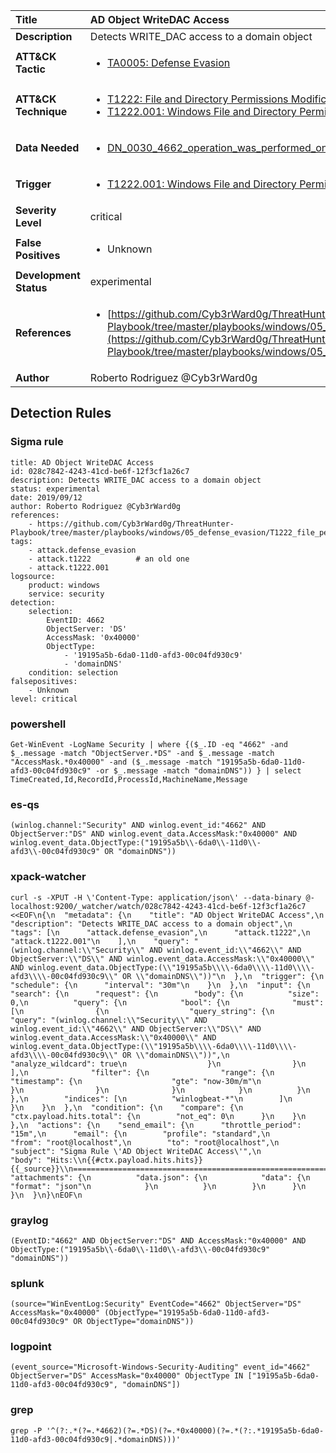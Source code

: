 | Title                    | AD Object WriteDAC Access       |
|:-------------------------|:------------------|
| **Description**          | Detects WRITE_DAC access to a domain object |
| **ATT&amp;CK Tactic**    |  <ul><li>[TA0005: Defense Evasion](https://attack.mitre.org/tactics/TA0005)</li></ul>  |
| **ATT&amp;CK Technique** | <ul><li>[T1222: File and Directory Permissions Modification](https://attack.mitre.org/techniques/T1222)</li><li>[T1222.001: Windows File and Directory Permissions Modification](https://attack.mitre.org/techniques/T1222.001)</li></ul>  |
| **Data Needed**          | <ul><li>[DN_0030_4662_operation_was_performed_on_an_object](../Data_Needed/DN_0030_4662_operation_was_performed_on_an_object.md)</li></ul>  |
| **Trigger**              | <ul><li>[T1222.001: Windows File and Directory Permissions Modification](../Triggers/T1222.001.md)</li></ul>  |
| **Severity Level**       | critical |
| **False Positives**      | <ul><li>Unknown</li></ul>  |
| **Development Status**   | experimental |
| **References**           | <ul><li>[https://github.com/Cyb3rWard0g/ThreatHunter-Playbook/tree/master/playbooks/windows/05_defense_evasion/T1222_file_permissions_modification/ad_replication_user_backdoor.md](https://github.com/Cyb3rWard0g/ThreatHunter-Playbook/tree/master/playbooks/windows/05_defense_evasion/T1222_file_permissions_modification/ad_replication_user_backdoor.md)</li></ul>  |
| **Author**               | Roberto Rodriguez @Cyb3rWard0g |


## Detection Rules

### Sigma rule

```
title: AD Object WriteDAC Access
id: 028c7842-4243-41cd-be6f-12f3cf1a26c7
description: Detects WRITE_DAC access to a domain object
status: experimental
date: 2019/09/12
author: Roberto Rodriguez @Cyb3rWard0g
references:
    - https://github.com/Cyb3rWard0g/ThreatHunter-Playbook/tree/master/playbooks/windows/05_defense_evasion/T1222_file_permissions_modification/ad_replication_user_backdoor.md
tags:
    - attack.defense_evasion
    - attack.t1222          # an old one
    - attack.t1222.001
logsource:
    product: windows
    service: security
detection:
    selection: 
        EventID: 4662
        ObjectServer: 'DS'
        AccessMask: '0x40000'
        ObjectType:
            - '19195a5b-6da0-11d0-afd3-00c04fd930c9'
            - 'domainDNS'
    condition: selection
falsepositives:
    - Unknown
level: critical

```





### powershell
    
```
Get-WinEvent -LogName Security | where {($_.ID -eq "4662" -and $_.message -match "ObjectServer.*DS" -and $_.message -match "AccessMask.*0x40000" -and ($_.message -match "19195a5b-6da0-11d0-afd3-00c04fd930c9" -or $_.message -match "domainDNS")) } | select TimeCreated,Id,RecordId,ProcessId,MachineName,Message
```


### es-qs
    
```
(winlog.channel:"Security" AND winlog.event_id:"4662" AND ObjectServer:"DS" AND winlog.event_data.AccessMask:"0x40000" AND winlog.event_data.ObjectType:("19195a5b\\-6da0\\-11d0\\-afd3\\-00c04fd930c9" OR "domainDNS"))
```


### xpack-watcher
    
```
curl -s -XPUT -H \'Content-Type: application/json\' --data-binary @- localhost:9200/_watcher/watch/028c7842-4243-41cd-be6f-12f3cf1a26c7 <<EOF\n{\n  "metadata": {\n    "title": "AD Object WriteDAC Access",\n    "description": "Detects WRITE_DAC access to a domain object",\n    "tags": [\n      "attack.defense_evasion",\n      "attack.t1222",\n      "attack.t1222.001"\n    ],\n    "query": "(winlog.channel:\\"Security\\" AND winlog.event_id:\\"4662\\" AND ObjectServer:\\"DS\\" AND winlog.event_data.AccessMask:\\"0x40000\\" AND winlog.event_data.ObjectType:(\\"19195a5b\\\\-6da0\\\\-11d0\\\\-afd3\\\\-00c04fd930c9\\" OR \\"domainDNS\\"))"\n  },\n  "trigger": {\n    "schedule": {\n      "interval": "30m"\n    }\n  },\n  "input": {\n    "search": {\n      "request": {\n        "body": {\n          "size": 0,\n          "query": {\n            "bool": {\n              "must": [\n                {\n                  "query_string": {\n                    "query": "(winlog.channel:\\"Security\\" AND winlog.event_id:\\"4662\\" AND ObjectServer:\\"DS\\" AND winlog.event_data.AccessMask:\\"0x40000\\" AND winlog.event_data.ObjectType:(\\"19195a5b\\\\-6da0\\\\-11d0\\\\-afd3\\\\-00c04fd930c9\\" OR \\"domainDNS\\"))",\n                    "analyze_wildcard": true\n                  }\n                }\n              ],\n              "filter": {\n                "range": {\n                  "timestamp": {\n                    "gte": "now-30m/m"\n                  }\n                }\n              }\n            }\n          }\n        },\n        "indices": [\n          "winlogbeat-*"\n        ]\n      }\n    }\n  },\n  "condition": {\n    "compare": {\n      "ctx.payload.hits.total": {\n        "not_eq": 0\n      }\n    }\n  },\n  "actions": {\n    "send_email": {\n      "throttle_period": "15m",\n      "email": {\n        "profile": "standard",\n        "from": "root@localhost",\n        "to": "root@localhost",\n        "subject": "Sigma Rule \'AD Object WriteDAC Access\'",\n        "body": "Hits:\\n{{#ctx.payload.hits.hits}}{{_source}}\\n================================================================================\\n{{/ctx.payload.hits.hits}}",\n        "attachments": {\n          "data.json": {\n            "data": {\n              "format": "json"\n            }\n          }\n        }\n      }\n    }\n  }\n}\nEOF\n
```


### graylog
    
```
(EventID:"4662" AND ObjectServer:"DS" AND AccessMask:"0x40000" AND ObjectType:("19195a5b\\-6da0\\-11d0\\-afd3\\-00c04fd930c9" "domainDNS"))
```


### splunk
    
```
(source="WinEventLog:Security" EventCode="4662" ObjectServer="DS" AccessMask="0x40000" (ObjectType="19195a5b-6da0-11d0-afd3-00c04fd930c9" OR ObjectType="domainDNS"))
```


### logpoint
    
```
(event_source="Microsoft-Windows-Security-Auditing" event_id="4662" ObjectServer="DS" AccessMask="0x40000" ObjectType IN ["19195a5b-6da0-11d0-afd3-00c04fd930c9", "domainDNS"])
```


### grep
    
```
grep -P '^(?:.*(?=.*4662)(?=.*DS)(?=.*0x40000)(?=.*(?:.*19195a5b-6da0-11d0-afd3-00c04fd930c9|.*domainDNS)))'
```



